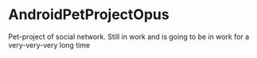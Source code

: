 # AndroidPetProjectOpus
Pet-project of social network.
Still in work and is going to be in work for a very-very-very long time
